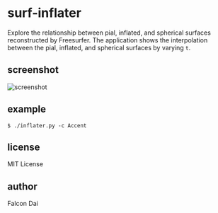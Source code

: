 surf-inflater
=============

Explore the relationship between pial, inflated, and spherical surfaces reconstructed by Freesurfer. The application shows the interpolation between the pial, inflated, and spherical surfaces by varying `t`. 

screenshot
----------
![screenshot](https://raw.github.com/falcondai/surf-inflater/master/inflater-screenshot.png)

example
-------
`$ ./inflater.py -c Accent`

license
-------
MIT License

author
------
Falcon Dai